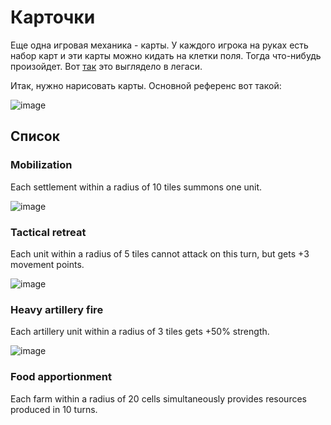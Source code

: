 # Карточки

Еще одна игровая механика - карты. У каждого игрока на руках есть набор карт и эти карты можно кидать на клетки поля. Тогда что-нибудь произойдет.
Вот [так](https://github.com/timattt/TheChapterLegacy/blob/master/WIP.md#%D0%BA%D0%B0%D1%80%D1%82%D0%BE%D1%87%D0%BA%D0%B8) это выглядело в легаси.

Итак, нужно нарисовать карты. Основной референс вот такой:

![image](https://user-images.githubusercontent.com/25401699/213916450-2878e405-6061-43fc-b6fd-d5e02a989e2e.png)

## Список

### Mobilization

Each settlement within a radius of 10 tiles summons one unit.

![image](https://user-images.githubusercontent.com/25401699/213917104-826210da-88a1-4051-9422-9778a218fe79.png)

### Tactical retreat

Each unit within a radius of 5 tiles cannot attack on this turn, but gets +3 movement points.

![image](https://user-images.githubusercontent.com/25401699/213916869-1161ddae-6ce3-4e0f-a8fe-7c11b08ef3db.png)

### Heavy artillery fire

Each artillery unit within a radius of 3 tiles gets +50% strength.

![image](https://user-images.githubusercontent.com/25401699/213918020-96239ac7-e895-408c-a84d-dd96b83115b3.png)

### Food apportionment

Each farm within a radius of 20 cells simultaneously provides resources produced in 10 turns.
